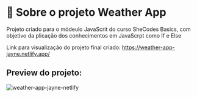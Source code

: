 # 📁 Sobre o projeto Weather App

Projeto criado para o módeulo JavaScrit do curso SheCodes Basics, com objetivo da plicação dos conhecimentos em JavaScrpt como If e Else

Link para visualização do projeto final criado:
https://weather-app-jayne.netlify.app/

## Preview do projeto:
![weather-app-jayne-netlify](https://user-images.githubusercontent.com/64817829/185515353-41a0d2fd-c53e-4851-801e-1ab9dd0aa735.png)
